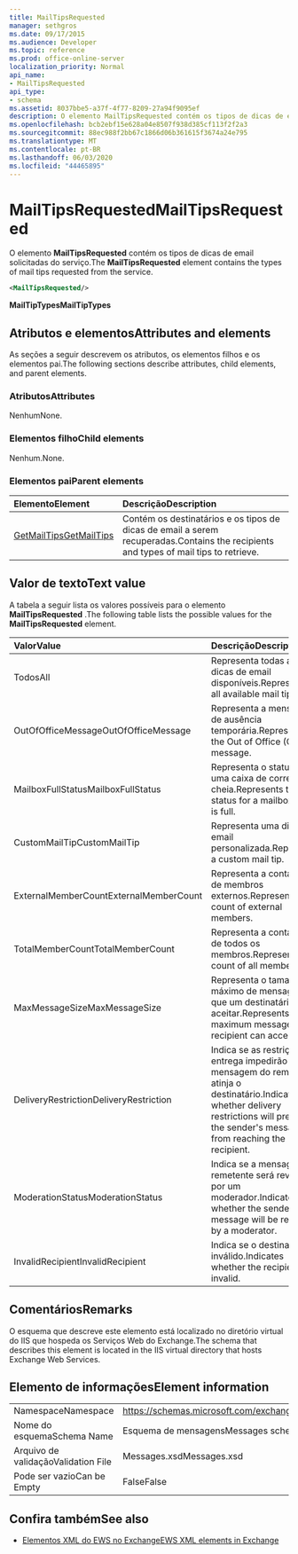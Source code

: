 ```yaml
---
title: MailTipsRequested
manager: sethgros
ms.date: 09/17/2015
ms.audience: Developer
ms.topic: reference
ms.prod: office-online-server
localization_priority: Normal
api_name:
- MailTipsRequested
api_type:
- schema
ms.assetid: 8037bbe5-a37f-4f77-8209-27a94f9095ef
description: O elemento MailTipsRequested contém os tipos de dicas de email solicitadas do serviço.
ms.openlocfilehash: bcb2ebf15e628a04e8507f938d385cf113f2f2a3
ms.sourcegitcommit: 88ec988f2bb67c1866d06b361615f3674a24e795
ms.translationtype: MT
ms.contentlocale: pt-BR
ms.lasthandoff: 06/03/2020
ms.locfileid: "44465895"
---
```

# <a name="mailtipsrequested"></a><span data-ttu-id="32414-103">MailTipsRequested</span><span class="sxs-lookup"><span data-stu-id="32414-103">MailTipsRequested</span></span>

<span data-ttu-id="32414-104">O elemento **MailTipsRequested** contém os tipos de dicas de email solicitadas do serviço.</span><span class="sxs-lookup"><span data-stu-id="32414-104">The **MailTipsRequested** element contains the types of mail tips requested from the service.</span></span> 
  
```XML
<MailTipsRequested/>
```

 <span data-ttu-id="32414-105">**MailTipTypes**</span><span class="sxs-lookup"><span data-stu-id="32414-105">**MailTipTypes**</span></span>
## <a name="attributes-and-elements"></a><span data-ttu-id="32414-106">Atributos e elementos</span><span class="sxs-lookup"><span data-stu-id="32414-106">Attributes and elements</span></span>

<span data-ttu-id="32414-107">As seções a seguir descrevem os atributos, os elementos filhos e os elementos pai.</span><span class="sxs-lookup"><span data-stu-id="32414-107">The following sections describe attributes, child elements, and parent elements.</span></span>
  
### <a name="attributes"></a><span data-ttu-id="32414-108">Atributos</span><span class="sxs-lookup"><span data-stu-id="32414-108">Attributes</span></span>

<span data-ttu-id="32414-109">Nenhum</span><span class="sxs-lookup"><span data-stu-id="32414-109">None.</span></span>
  
### <a name="child-elements"></a><span data-ttu-id="32414-110">Elementos filho</span><span class="sxs-lookup"><span data-stu-id="32414-110">Child elements</span></span>

<span data-ttu-id="32414-111">Nenhum.</span><span class="sxs-lookup"><span data-stu-id="32414-111">None.</span></span>
  
### <a name="parent-elements"></a><span data-ttu-id="32414-112">Elementos pai</span><span class="sxs-lookup"><span data-stu-id="32414-112">Parent elements</span></span>

|<span data-ttu-id="32414-113">**Elemento**</span><span class="sxs-lookup"><span data-stu-id="32414-113">**Element**</span></span>|<span data-ttu-id="32414-114">**Descrição**</span><span class="sxs-lookup"><span data-stu-id="32414-114">**Description**</span></span>|
|:-----|:-----|
|[<span data-ttu-id="32414-115">GetMailTips</span><span class="sxs-lookup"><span data-stu-id="32414-115">GetMailTips</span></span>](getmailtips.md) <br/> |<span data-ttu-id="32414-116">Contém os destinatários e os tipos de dicas de email a serem recuperadas.</span><span class="sxs-lookup"><span data-stu-id="32414-116">Contains the recipients and types of mail tips to retrieve.</span></span>  <br/> |
   
## <a name="text-value"></a><span data-ttu-id="32414-117">Valor de texto</span><span class="sxs-lookup"><span data-stu-id="32414-117">Text value</span></span>

<span data-ttu-id="32414-118">A tabela a seguir lista os valores possíveis para o elemento **MailTipsRequested** .</span><span class="sxs-lookup"><span data-stu-id="32414-118">The following table lists the possible values for the **MailTipsRequested** element.</span></span> 
  
|<span data-ttu-id="32414-119">**Valor**</span><span class="sxs-lookup"><span data-stu-id="32414-119">**Value**</span></span>|<span data-ttu-id="32414-120">**Descrição**</span><span class="sxs-lookup"><span data-stu-id="32414-120">**Description**</span></span>|
|:-----|:-----|
|<span data-ttu-id="32414-121">Todos</span><span class="sxs-lookup"><span data-stu-id="32414-121">All</span></span>  <br/> |<span data-ttu-id="32414-122">Representa todas as dicas de email disponíveis.</span><span class="sxs-lookup"><span data-stu-id="32414-122">Represents all available mail tips.</span></span>  <br/> |
|<span data-ttu-id="32414-123">OutOfOfficeMessage</span><span class="sxs-lookup"><span data-stu-id="32414-123">OutOfOfficeMessage</span></span>  <br/> |<span data-ttu-id="32414-124">Representa a mensagem de ausência temporária.</span><span class="sxs-lookup"><span data-stu-id="32414-124">Represents the Out of Office (OOF) message.</span></span>  <br/> |
|<span data-ttu-id="32414-125">MailboxFullStatus</span><span class="sxs-lookup"><span data-stu-id="32414-125">MailboxFullStatus</span></span>  <br/> |<span data-ttu-id="32414-126">Representa o status de uma caixa de correio cheia.</span><span class="sxs-lookup"><span data-stu-id="32414-126">Represents the status for a mailbox that is full.</span></span>  <br/> |
|<span data-ttu-id="32414-127">CustomMailTip</span><span class="sxs-lookup"><span data-stu-id="32414-127">CustomMailTip</span></span>  <br/> |<span data-ttu-id="32414-128">Representa uma dica de email personalizada.</span><span class="sxs-lookup"><span data-stu-id="32414-128">Represents a custom mail tip.</span></span>  <br/> |
|<span data-ttu-id="32414-129">ExternalMemberCount</span><span class="sxs-lookup"><span data-stu-id="32414-129">ExternalMemberCount</span></span>  <br/> |<span data-ttu-id="32414-130">Representa a contagem de membros externos.</span><span class="sxs-lookup"><span data-stu-id="32414-130">Represents the count of external members.</span></span>  <br/> |
|<span data-ttu-id="32414-131">TotalMemberCount</span><span class="sxs-lookup"><span data-stu-id="32414-131">TotalMemberCount</span></span>  <br/> |<span data-ttu-id="32414-132">Representa a contagem de todos os membros.</span><span class="sxs-lookup"><span data-stu-id="32414-132">Represents the count of all members.</span></span>  <br/> |
|<span data-ttu-id="32414-133">MaxMessageSize</span><span class="sxs-lookup"><span data-stu-id="32414-133">MaxMessageSize</span></span>  <br/> |<span data-ttu-id="32414-134">Representa o tamanho máximo de mensagem que um destinatário pode aceitar.</span><span class="sxs-lookup"><span data-stu-id="32414-134">Represents the maximum message size a recipient can accept.</span></span>  <br/> |
|<span data-ttu-id="32414-135">DeliveryRestriction</span><span class="sxs-lookup"><span data-stu-id="32414-135">DeliveryRestriction</span></span>  <br/> |<span data-ttu-id="32414-136">Indica se as restrições de entrega impedirão que a mensagem do remetente atinja o destinatário.</span><span class="sxs-lookup"><span data-stu-id="32414-136">Indicates whether delivery restrictions will prevent the sender's message from reaching the recipient.</span></span>  <br/> |
|<span data-ttu-id="32414-137">ModerationStatus</span><span class="sxs-lookup"><span data-stu-id="32414-137">ModerationStatus</span></span>  <br/> |<span data-ttu-id="32414-138">Indica se a mensagem do remetente será revisada por um moderador.</span><span class="sxs-lookup"><span data-stu-id="32414-138">Indicates whether the sender's message will be reviewed by a moderator.</span></span>  <br/> |
|<span data-ttu-id="32414-139">InvalidRecipient</span><span class="sxs-lookup"><span data-stu-id="32414-139">InvalidRecipient</span></span>  <br/> |<span data-ttu-id="32414-140">Indica se o destinatário é inválido.</span><span class="sxs-lookup"><span data-stu-id="32414-140">Indicates whether the recipient is invalid.</span></span>  <br/> |
   
## <a name="remarks"></a><span data-ttu-id="32414-141">Comentários</span><span class="sxs-lookup"><span data-stu-id="32414-141">Remarks</span></span>

<span data-ttu-id="32414-142">O esquema que descreve este elemento está localizado no diretório virtual do IIS que hospeda os Serviços Web do Exchange.</span><span class="sxs-lookup"><span data-stu-id="32414-142">The schema that describes this element is located in the IIS virtual directory that hosts Exchange Web Services.</span></span>
  
## <a name="element-information"></a><span data-ttu-id="32414-143">Elemento de informações</span><span class="sxs-lookup"><span data-stu-id="32414-143">Element information</span></span>

|||
|:-----|:-----|
|<span data-ttu-id="32414-144">Namespace</span><span class="sxs-lookup"><span data-stu-id="32414-144">Namespace</span></span>  <br/> |https://schemas.microsoft.com/exchange/services/2006/messages  <br/> |
|<span data-ttu-id="32414-145">Nome do esquema</span><span class="sxs-lookup"><span data-stu-id="32414-145">Schema Name</span></span>  <br/> |<span data-ttu-id="32414-146">Esquema de mensagens</span><span class="sxs-lookup"><span data-stu-id="32414-146">Messages schema</span></span>  <br/> |
|<span data-ttu-id="32414-147">Arquivo de validação</span><span class="sxs-lookup"><span data-stu-id="32414-147">Validation File</span></span>  <br/> |<span data-ttu-id="32414-148">Messages.xsd</span><span class="sxs-lookup"><span data-stu-id="32414-148">Messages.xsd</span></span>  <br/> |
|<span data-ttu-id="32414-149">Pode ser vazio</span><span class="sxs-lookup"><span data-stu-id="32414-149">Can be Empty</span></span>  <br/> |<span data-ttu-id="32414-150">False</span><span class="sxs-lookup"><span data-stu-id="32414-150">False</span></span>  <br/> |
   
## <a name="see-also"></a><span data-ttu-id="32414-151">Confira também</span><span class="sxs-lookup"><span data-stu-id="32414-151">See also</span></span>



- [<span data-ttu-id="32414-152">Elementos XML do EWS no Exchange</span><span class="sxs-lookup"><span data-stu-id="32414-152">EWS XML elements in Exchange</span></span>](ews-xml-elements-in-exchange.md)

